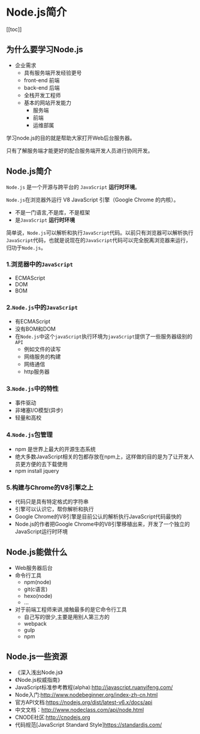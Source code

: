 
#   Node.js简介

[[toc]]

## 为什么要学习Node.js

- 企业需求
    - 具有服务端开发经验更号
    - front-end 前端
    - back-end 后端
    - 全栈开发工程师
    - 基本的网站开发能力
        - 服务端
        - 前端
        - 运维部属

学习node.js的目的就是帮助大家打开Web后台服务器。

只有了解服务端才能更好的配合服务端开发人员进行协同开发。


## Node.js简介

`Node.js` 是一个开源与跨平台的 `JavaScript` **运行时环境**。

`Node.js`在浏览器外运行 V8 JavaScript 引擎（Google Chrome 的内核）。

- 不是一门语言,不是库，不是框架
- 是`JavaScript` **运行时环境**

简单说，`Node.js`可以解析和执行`JavaScript`代码。以前只有浏览器可以解析执行`JavaScript`代码，也就是说现在的`JavaScript`代码可以完全脱离浏览器来运行，归功于`Node.js`。

### 1.浏览器中的`JavaScript`

- ECMAScript
- DOM
- BOM

### 2.`Node.js`中的`JavaScript`

- 有ECMAScript
- 没有BOM和DOM
- 在`Node.js`中这个`javaScript`执行环境为`javaScript`提供了一些服务器级别的`API`
    - 例如文件的读写
    - 网络服务的构建
    - 网络通信
    - http服务器

### 3.`Node.js`中的特性

- 事件驱动
- 非堵塞I/O模型(异步)
- 轻量和高校

### 4.`Node.js`包管理

- npm 是世界上最大的开源生态系统
- 绝大多数JavaScript相关的包都存放在npm上，这样做的目的是为了让开发人员更方便的去下载使用
- npm install jquery

### 5.构建与Chrome的V8引擎之上

- 代码只是具有特定格式的字符串
- 引擎可以认识它，帮你解析和执行
- Google Chrome的V8引擎是目前公认的解析执行JavaScript代码最快的
- Node.js的作者把Google Chrome中的V8引擎移植出来，开发了一个独立的JavaScript运行时环境


## Node.js能做什么

- Web服务器后台
- 命令行工具
    - npm(node)
    - git(c语言)
    - hexo(node)
    - ...
- 对于前端工程师来讲,接触最多的是它命令行工具
    - 自己写的很少,主要是用别人第三方的
    - webpack
    - gulp
    - npm



## Node.js一些资源

- 《深入浅出Node.js》
- 《Node.js权威指南》
- JavaScript标准参考教程(alpha):http://javascript.ruanyifeng.com/
- Node入门:http://www.nodebeginner.org/index-zh-cn.html
- 官方API文档:https://nodejs.org/dist/latest-v6.x/docs/api
- 中文文档：http://www.nodeclass.com/api/node.html
- CNODE社区:http://cnodejs.org
- 代码规范[JavaScript Standard Style]https://standardjs.com/

